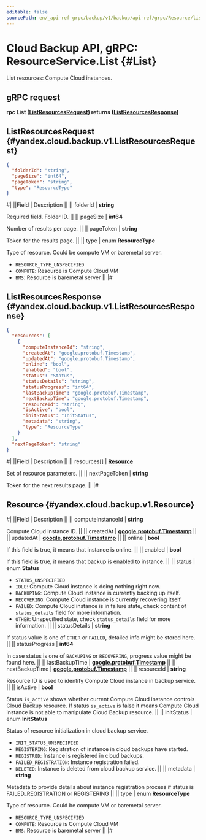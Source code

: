 ```yaml
---
editable: false
sourcePath: en/_api-ref-grpc/backup/v1/backup/api-ref/grpc/Resource/list.md
---
```


# Cloud Backup API, gRPC: ResourceService.List {#List}

List resources: Compute Cloud instances.

## gRPC request

**rpc List ([ListResourcesRequest](#yandex.cloud.backup.v1.ListResourcesRequest)) returns ([ListResourcesResponse](#yandex.cloud.backup.v1.ListResourcesResponse))**

## ListResourcesRequest {#yandex.cloud.backup.v1.ListResourcesRequest}

```json
{
  "folderId": "string",
  "pageSize": "int64",
  "pageToken": "string",
  "type": "ResourceType"
}
```

#|
||Field | Description ||
|| folderId | **string**

Required field. Folder ID. ||
|| pageSize | **int64**

Number of results per page. ||
|| pageToken | **string**

Token for the results page. ||
|| type | enum **ResourceType**

Type of resource. Could be compute VM or baremetal server.

- `RESOURCE_TYPE_UNSPECIFIED`
- `COMPUTE`: Resource is Compute Cloud VM
- `BMS`: Resource is baremetal server ||
|#

## ListResourcesResponse {#yandex.cloud.backup.v1.ListResourcesResponse}

```json
{
  "resources": [
    {
      "computeInstanceId": "string",
      "createdAt": "google.protobuf.Timestamp",
      "updatedAt": "google.protobuf.Timestamp",
      "online": "bool",
      "enabled": "bool",
      "status": "Status",
      "statusDetails": "string",
      "statusProgress": "int64",
      "lastBackupTime": "google.protobuf.Timestamp",
      "nextBackupTime": "google.protobuf.Timestamp",
      "resourceId": "string",
      "isActive": "bool",
      "initStatus": "InitStatus",
      "metadata": "string",
      "type": "ResourceType"
    }
  ],
  "nextPageToken": "string"
}
```

#|
||Field | Description ||
|| resources[] | **[Resource](#yandex.cloud.backup.v1.Resource)**

Set of resource parameters. ||
|| nextPageToken | **string**

Token for the next results page. ||
|#

## Resource {#yandex.cloud.backup.v1.Resource}

#|
||Field | Description ||
|| computeInstanceId | **string**

Compute Cloud instance ID. ||
|| createdAt | **[google.protobuf.Timestamp](https://developers.google.com/protocol-buffers/docs/reference/google.protobuf#timestamp)** ||
|| updatedAt | **[google.protobuf.Timestamp](https://developers.google.com/protocol-buffers/docs/reference/google.protobuf#timestamp)** ||
|| online | **bool**

If this field is true, it means that instance is online. ||
|| enabled | **bool**

If this field is true, it means that backup is enabled to instance. ||
|| status | enum **Status**

- `STATUS_UNSPECIFIED`
- `IDLE`: Compute Cloud instance is doing nothing right now.
- `BACKUPING`: Compute Cloud instance is currently backing up itself.
- `RECOVERING`: Compute Cloud instance is currently recovering itself.
- `FAILED`: Compute Cloud instance is in failure state, check content of
`status_details` field for more information.
- `OTHER`: Unspecified state, check `status_details` field
for more information. ||
|| statusDetails | **string**

If status value is one of `OTHER` or `FAILED`,
detailed info might be stored here. ||
|| statusProgress | **int64**

In case status is one of `BACKUPING` or `RECOVERING`,
progress value might be found here. ||
|| lastBackupTime | **[google.protobuf.Timestamp](https://developers.google.com/protocol-buffers/docs/reference/google.protobuf#timestamp)** ||
|| nextBackupTime | **[google.protobuf.Timestamp](https://developers.google.com/protocol-buffers/docs/reference/google.protobuf#timestamp)** ||
|| resourceId | **string**

Resource ID is used to identify Compute Cloud instance in backup service. ||
|| isActive | **bool**

Status `is_active` shows whether current Compute Cloud instance controls Cloud Backup resource.
If status `is_active` is false it means Compute Cloud instance is not able to manipulate
Cloud Backup resource. ||
|| initStatus | enum **InitStatus**

Status of resource initialization in cloud backup service.

- `INIT_STATUS_UNSPECIFIED`
- `REGISTERING`: Registration of instance in cloud backups have started.
- `REGISTRED`: Instance is registered in cloud backups.
- `FAILED_REGISTRATION`: Instance registration failed.
- `DELETED`: Instance is deleted from cloud backup service. ||
|| metadata | **string**

Metadata to provide details about instance registration process
if status is FAILED_REGISTRATION or REGISTERING ||
|| type | enum **ResourceType**

Type of resource. Could be compute VM or baremetal server.

- `RESOURCE_TYPE_UNSPECIFIED`
- `COMPUTE`: Resource is Compute Cloud VM
- `BMS`: Resource is baremetal server ||
|#